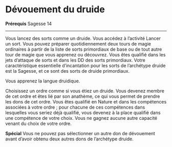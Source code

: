 # Dévouement du druide

<p><strong>Prérequis</strong> Sagesse 14</p>
<hr>
<p>Vous lancez des sorts comme un druide. Vous accédez à l’activité Lancer un sort. Vous pouvez préparer quotidiennement deux tours de magie ordinaires à partir de la liste de sorts primordiaux de base ou de tout autre tour de magie que vous apprenez ou découvrez. Vous êtes qualifié dans les jets d’attaque de sorts et dans les DD des sorts primordiaux. Votre caractéristique essentielle d’incantation pour les sorts de l’archétype druide est la Sagesse, et ce sont des sorts de druide primordiaux.</p><p>Vous apprenez la langue druidique.</p><p>Choisissez un ordre comme si vous étiez un druide. Vous devenez membre de cet ordre et êtes lié par son anathème, ce qui vous permet de prendre les dons de cet ordre. Vous êtes qualifié en Nature et dans les compétences associées à votre ordre ; pour chacune de ces compétences dans lesquelles vous seriez déjà qualifié, vous devenez à la place qualifié dans une compétence de votre choix. Vous ne gagnez aucune autre capacité venant du choix de votre ordre.</p>
<p><strong>Spécial</strong> Vous ne pouvez pas sélectionner un autre don de dévouement avant d’avoir obtenu deux autres dons de l’archétype druide.</p>